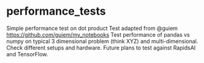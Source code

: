 # performance_tests
Simple performance test on dot product 
Test adapted from @guiem https://github.com/guiem/my_notebooks
Test performance of pandas vs numpy on typical 3 dimensional problem (think XYZ) and multi-dimensional. Check different setups and hardware. Future plans to test against RapidsAI and TensorFlow.
